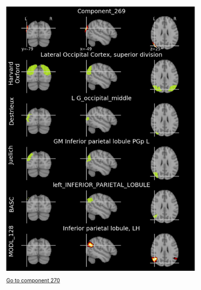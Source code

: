 


![269](preliminary/269.jpg "Component 269")

[Go to component 270](https://parietal-inria.github.io/MODL_atlas/1024/270 "Component 270")